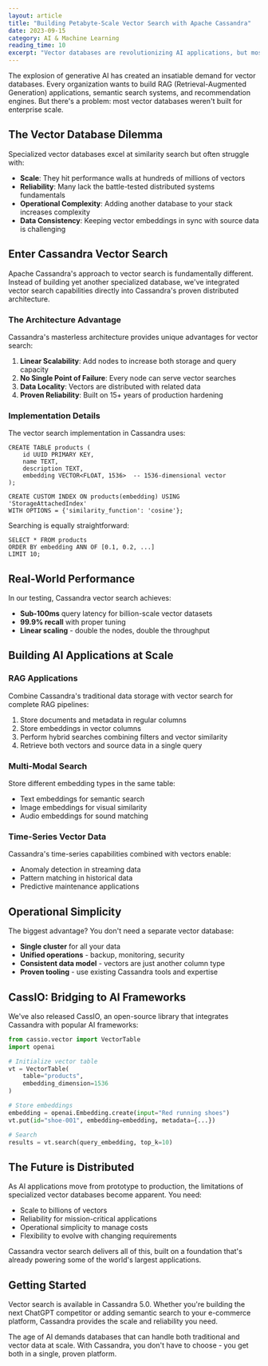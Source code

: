 ```yaml
---
layout: article
title: "Building Petabyte-Scale Vector Search with Apache Cassandra"
date: 2023-09-15
category: AI & Machine Learning
reading_time: 10
excerpt: "Vector databases are revolutionizing AI applications, but most can't handle true enterprise scale. Here's how Apache Cassandra is changing the game with native vector search capabilities."
---
```


The explosion of generative AI has created an insatiable demand for vector databases. Every organization wants to build RAG (Retrieval-Augmented Generation) applications, semantic search systems, and recommendation engines. But there's a problem: most vector databases weren't built for enterprise scale.

## The Vector Database Dilemma

Specialized vector databases excel at similarity search but often struggle with:
- **Scale**: They hit performance walls at hundreds of millions of vectors
- **Reliability**: Many lack the battle-tested distributed systems fundamentals
- **Operational Complexity**: Adding another database to your stack increases complexity
- **Data Consistency**: Keeping vector embeddings in sync with source data is challenging

## Enter Cassandra Vector Search

Apache Cassandra's approach to vector search is fundamentally different. Instead of building yet another specialized database, we've integrated vector search capabilities directly into Cassandra's proven distributed architecture.

### The Architecture Advantage

Cassandra's masterless architecture provides unique advantages for vector search:

1. **Linear Scalability**: Add nodes to increase both storage and query capacity
2. **No Single Point of Failure**: Every node can serve vector searches
3. **Data Locality**: Vectors are distributed with related data
4. **Proven Reliability**: Built on 15+ years of production hardening

### Implementation Details

The vector search implementation in Cassandra uses:

```cql
CREATE TABLE products (
    id UUID PRIMARY KEY,
    name TEXT,
    description TEXT,
    embedding VECTOR<FLOAT, 1536>  -- 1536-dimensional vector
);

CREATE CUSTOM INDEX ON products(embedding) USING 'StorageAttachedIndex'
WITH OPTIONS = {'similarity_function': 'cosine'};
```

Searching is equally straightforward:

```cql
SELECT * FROM products
ORDER BY embedding ANN OF [0.1, 0.2, ...] 
LIMIT 10;
```

## Real-World Performance

In our testing, Cassandra vector search achieves:
- **Sub-100ms** query latency for billion-scale vector datasets
- **99.9% recall** with proper tuning
- **Linear scaling** - double the nodes, double the throughput

## Building AI Applications at Scale

### RAG Applications
Combine Cassandra's traditional data storage with vector search for complete RAG pipelines:

1. Store documents and metadata in regular columns
2. Store embeddings in vector columns
3. Perform hybrid searches combining filters and vector similarity
4. Retrieve both vectors and source data in a single query

### Multi-Modal Search
Store different embedding types in the same table:
- Text embeddings for semantic search
- Image embeddings for visual similarity
- Audio embeddings for sound matching

### Time-Series Vector Data
Cassandra's time-series capabilities combined with vectors enable:
- Anomaly detection in streaming data
- Pattern matching in historical data
- Predictive maintenance applications

## Operational Simplicity

The biggest advantage? You don't need a separate vector database:
- **Single cluster** for all your data
- **Unified operations** - backup, monitoring, security
- **Consistent data model** - vectors are just another column type
- **Proven tooling** - use existing Cassandra tools and expertise

## CassIO: Bridging to AI Frameworks

We've also released CassIO, an open-source library that integrates Cassandra with popular AI frameworks:

```python
from cassio.vector import VectorTable
import openai

# Initialize vector table
vt = VectorTable(
    table="products",
    embedding_dimension=1536
)

# Store embeddings
embedding = openai.Embedding.create(input="Red running shoes")
vt.put(id="shoe-001", embedding=embedding, metadata={...})

# Search
results = vt.search(query_embedding, top_k=10)
```

## The Future is Distributed

As AI applications move from prototype to production, the limitations of specialized vector databases become apparent. You need:
- Scale to billions of vectors
- Reliability for mission-critical applications  
- Operational simplicity to manage costs
- Flexibility to evolve with changing requirements

Cassandra vector search delivers all of this, built on a foundation that's already powering some of the world's largest applications.

## Getting Started

Vector search is available in Cassandra 5.0. Whether you're building the next ChatGPT competitor or adding semantic search to your e-commerce platform, Cassandra provides the scale and reliability you need.

The age of AI demands databases that can handle both traditional and vector data at scale. With Cassandra, you don't have to choose - you get both in a single, proven platform.